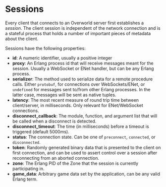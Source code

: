 # Sessions
Every client that connects to an Overworld server first establishes a
_session_. The client session is independent of the network connection and is a
stateful process that holds a number of important pieces of metadata about the
client.

Sessions have the following properties:
* **id**: A numeric identifier, usually a positive integer
* **proxy**: An Erlang process id that will receive messages meant for the
  session. Usually a WebSocket or ENet handler, but can be any Erlang process.
* **serializer**: The method used to serialize data for a remote procedure
  calls. Either `protobuf`, for connections over WebSockets/ENet, or
  `undefined` for messages sent to/from other Erlang processes. In the latter
  case, messages will be sent as native tuples. 
* **latency**: The most recent measure of round trip time between
  client/server, in milliseconds. Only relevant for ENet/WebSocket connections.
* **disconnect_callback**: The module, function, and argument list that will be
  called when a disconnect is detected.
* **disconnect_timeout**: The time (in milliseconds) before a timeout is triggered (default 5000ms).
* **status**: The connection state. Can be one of `preconnect`, `connected`, or `disconnected`.
* **token**: Randomly generated binary data that is presented to the client on
  first connection, and can be used to assert control over a session after
  reconnecting from an aborted connection.
* **zone**: The Erlang PID of the Zone that the session is currently participating in.
* **game_data**: Arbitrary game data set by the application, can be any valid Erlang term.
